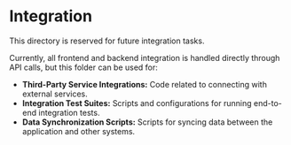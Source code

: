 # Integration

This directory is reserved for future integration tasks.

Currently, all frontend and backend integration is handled directly through API calls, but this folder can be used for:

-   **Third-Party Service Integrations:** Code related to connecting with external services.
-   **Integration Test Suites:** Scripts and configurations for running end-to-end integration tests.
-   **Data Synchronization Scripts:** Scripts for syncing data between the application and other systems.
